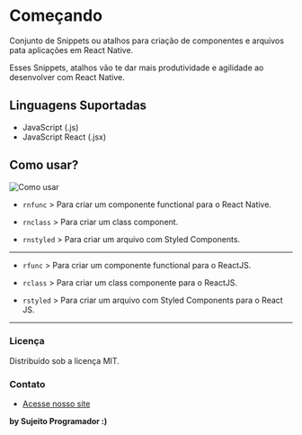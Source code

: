 # Começando

Conjunto de Snippets ou atalhos para criação de componentes e arquivos pata aplicações em React Native.

Esses Snippets, atalhos vão te dar mais produtividade e agilidade ao desenvolver com React Native.

## Linguagens Suportadas

- JavaScript (.js)
- JavaScript React (.jsx)

## Como usar?

![Como usar](https://sujeitoprogramador.com/wp-content/uploads/2019/12/snippet-code.gif)

* `rnfunc` > Para criar um componente functional para o React Native.

* `rnclass` > Para criar um class component.

* `rnstyled` > Para criar um arquivo com Styled Components.

------

* `rfunc` > Para criar um componente functional para o ReactJS.

* `rclass` > Para criar um class componente para o ReactJS.

* `rstyled` > Para criar um arquivo com Styled Components para o React JS.


-----------------------------------------------------------------------------------------------------------

### Licença

Distribuído sob a licença MIT.

### Contato

* [Acesse nosso site](https://sujeitoprogramador.com)

**by Sujeito Programador :)**
